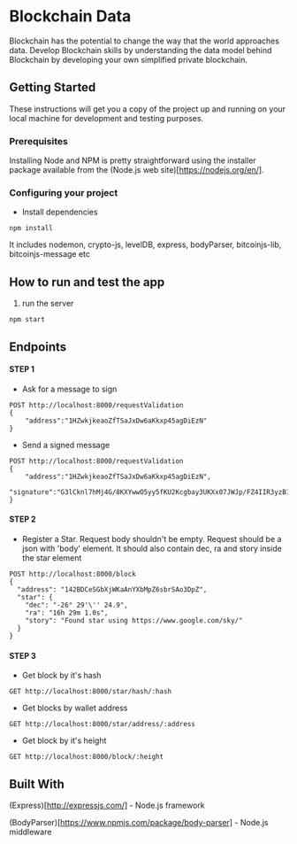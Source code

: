 # Blockchain Data

Blockchain has the potential to change the way that the world approaches data. Develop Blockchain skills by understanding the data model behind Blockchain by developing your own simplified private blockchain.

## Getting Started

These instructions will get you a copy of the project up and running on your local machine for development and testing purposes.

### Prerequisites

Installing Node and NPM is pretty straightforward using the installer package available from the (Node.js web site)[https://nodejs.org/en/].

### Configuring your project

- Install dependencies
```
npm install 
```
It includes nodemon, crypto-js, levelDB, express, bodyParser, bitcoinjs-lib, bitcoinjs-message etc 


## How to run and test the app

1) run the server
```
npm start
```

## Endpoints

#### STEP 1
- Ask for a message to sign
```
POST http://localhost:8000/requestValidation 
{
    "address":"1HZwkjkeaoZfTSaJxDw6aKkxp45agDiEzN"
}
```
- Send a signed message
```
POST http://localhost:8000/requestValidation 
{
    "address":"1HZwkjkeaoZfTSaJxDw6aKkxp45agDiEzN",
    "signature":"G3lCknl7hMj4G/8KXYwwO5yy5fKU2Kcgbay3UKXx07JWJp/FZ4IIR3yzB1blsG7BVualhX959T3aGk2DeG25Y8M="
}
```
#### STEP 2
- Register a Star. Request body shouldn't be empty. Request should be a json with 'body' element.
It should also contain dec, ra and story inside the star element
```
POST http://localhost:8000/block
{
  "address": "142BDCeSGbXjWKaAnYXbMpZ6sbrSAo3DpZ",
  "star": {
    "dec": "-26° 29'\'' 24.9",
    "ra": "16h 29m 1.0s",
    "story": "Found star using https://www.google.com/sky/"
  }
}
```


#### STEP 3
- Get block by it's hash
```
GET http://localhost:8000/star/hash/:hash
```

- Get blocks by wallet address
```
GET http://localhost:8000/star/address/:address
```

- Get block by it's height
```
GET http://localhost:8000/block/:height
```


## Built With

(Express)[http://expressjs.com/] - Node.js framework

(BodyParser)[https://www.npmjs.com/package/body-parser] - Node.js middleware 